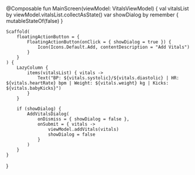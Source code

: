 @Composable
fun MainScreen(viewModel: VitalsViewModel) {
    val vitalsList by viewModel.vitalsList.collectAsState()
    var showDialog by remember { mutableStateOf(false) }

    Scaffold(
        floatingActionButton = {
            FloatingActionButton(onClick = { showDialog = true }) {
                Icon(Icons.Default.Add, contentDescription = "Add Vitals")
            }
        }
    ) {
        LazyColumn {
            items(vitalsList) { vitals ->
                Text("BP: ${vitals.systolic}/${vitals.diastolic} | HR: ${vitals.heartRate} bpm | Weight: ${vitals.weight} kg | Kicks: ${vitals.babyKicks}")
            }
        }

        if (showDialog) {
            AddVitalsDialog(
                onDismiss = { showDialog = false },
                onSubmit = { vitals ->
                    viewModel.addVitals(vitals)
                    showDialog = false
                }
            )
        }
    }
}
